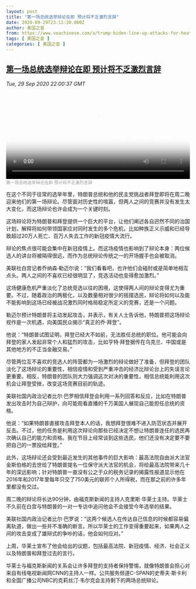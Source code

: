 ```yaml
---
layout: post
title: "第一场总统选举辩论在即 预计将不乏激烈言辞"
date: 2020-09-29T23:11:20.000Z
author: 美国之音
from: https://www.voachinese.com/a/trump-biden-line-up-attacks-for-heated-1st-debate-20200929/5602517.html
tags: [ 美国之音 ]
categories: [ 美国之音 ]
---
```

<!--1601421080000-->
[第一场总统选举辩论在即 预计将不乏激烈言辞](https://www.voachinese.com/a/trump-biden-line-up-attacks-for-heated-1st-debate-20200929/5602517.html)
------

<div>
<div><i>Tue, 29 Sep 2020 22:00:37 GMT</i></div><video poster="https://images.weserv.nl?url=gdb.voanews.com/22a0ecbb-e76b-4030-8a07-53ef17df204d_tv_r1_s_w900.jpg" src="https://av.voanews.com/Videoroot/Pangeavideo/2020/09/2/22/22a0ecbb-e76b-4030-8a07-53ef17df204d_240p.mp4" style="width:100%" controls></video><div><small style="color: #999;">第一场总统选举辩论在即 预计将不乏激烈言辞</small></div><p>在这个不同于往常的选举年里，特朗普总统和他的民主党挑战者拜登即将在周二晚迎来他们的第一场辩论。尽管面对历史性的喧嚣，但两人之间的竞赛并没有发生太大变化，而这场辩论也许会成为一个关键时刻。</p><p>这场辩论将为特朗普和拜登提供一个巨大的平台，让他们阐述各自迥然不同的治国计划，解释将如何带领国家应对同时发生的多个危机，比如种族正义示威和已经导致超过20万人死亡、百万人失去工作的新冠疫情大流行。</p><p>辩论的焦点很可能会集中在新冠疫情上。而这场疫情也影响到了辩论本身：两位候选人的讲台将被隔得很远，而作为总统辩论传统之一的开场握手也会被取消。</p><p>美联社白宫记者乔纳森·勒迈尔说：“我们看看吧，也许他们会碰肘或是简单地相互点头。两人之间的不喜欢已经很明显了，竞选活动也变得愈加激烈。”</p><p>这场健康危机严重淡化了总统竞选以往的困境，这使得两人间的辩论变得尤为重要。不过，随着政治的两极化，以及数量相对很少的摇摆选民，辩论将如何以及能不能影响到这场已经被战况激烈同时格局稳定所定义的竞赛，还是一个问题。</p><p>勒迈尔预计特朗普将主动发起攻击，并表示，有关人士告诉他，特朗普把这场辩论视作是一次机遇，向美国民众揭示“真正的乔·拜登”。</p><p>他说：“特朗普试图证明，拜登已经大不如前，无法胜任总统的职位。他可能会向拜登的家人发起非常个人和猛烈的攻击，比如亨特·拜登据传在乌克兰、中国或是其他地方的不正当金融交易。”</p><p>尽管两位互不喜欢的竞选人的阵营都为一场激烈的辩论做好了准备，但拜登的团队淡化了这场辩论的重要性，相信疫情和受到严重冲击的经济比辩论台上的失误言论更重要。相反，特朗普的团队则大力强调这次对决的重要性，相信总统能利用这次机会让拜登受挫，改变这场竞赛目前的轨迹。</p><p>美联社国内政治记者比尔·巴罗相信拜登会利用一系列回答和反应，比如在特朗普发出攻击时为自己辩护，向可能观看直播的千万美国人展现自己能担任总统的资格。</p><p>他说：“如果特朗普直接攻击拜登本人的话，我想拜登很难不进入防范状态并展开反击。不过，他的任务是利用这次辩论向那些已经决定不想让特朗普连任的选民再次确认自己的能力和资格。我在节目上经常谈到这些选民，他们还没有决定要不要把自己的一票投给拜登。”</p><p>此外，这场辩论还会受到最近发生的其他事件的巨大影响：最高法院自由派大法官金斯伯格的去世给了特朗普提名一位保守派大法官的机会，将给最高法院带来几十年的深远影响；针对特朗普一直没有公之于众的税务记录的揭露性报道显示他在2016年和2017年里每年只交了750美元的联邦个人所得税，而在那之前的许多年里都没有交过。</p><p>周二晚的辩论将长达90分钟，由福克斯新闻的主持人克里斯·华莱士主持。华莱士不久前在白宫与特朗普的一对一专访中追问他会不会接受今年选举的结果。</p><p>美联社国内政治记者比尔·巴罗说：“这两个候选人在传达自己信息的时候都容易偏离轨道，做出一些并不准确的断言。所以华莱士的工作变得重要起来，如果两人之间的攻击变成了雄辩式的争吵的话，他会如何应对。”</p><p>上周，华莱士宣布了他会给出的议题，包括最高法院、新冠疫情、经济、社会正义以及特朗普和拜登过去的言行。</p><p>华莱士与福克斯新闻的关系会让许多拜登的支持者保持警惕，就像特朗普会担心对来自有线电视新闻网CNN的主持人一样。公共服务频道C-SPAN的史蒂夫·斯卡利和全国广播公司NBC的克莉丝汀·韦尔克会主持剩下的两场总统辩论。</p>
</div>
